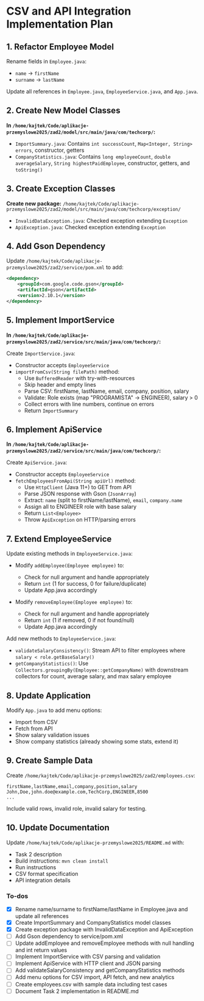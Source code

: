 # CSV and API Integration Implementation Plan

## 1. Refactor Employee Model

Rename fields in `Employee.java`:

- `name` → `firstName`
- `surname` → `lastName`

Update all references in `Employee.java`, `EmployeeService.java`, and `App.java`.

## 2. Create New Model Classes

**In `/home/kajtek/Code/aplikacje-przemyslowe2025/zad2/model/src/main/java/com/techcorp/`:**

- `ImportSummary.java`: Contains `int successCount`, `Map<Integer, String> errors`, constructor, getters
- `CompanyStatistics.java`: Contains `long employeeCount`, `double averageSalary`, `String highestPaidEmployee`, constructor, getters, and `toString()`

## 3. Create Exception Classes

**Create new package:** `/home/kajtek/Code/aplikacje-przemyslowe2025/zad2/model/src/main/java/com/techcorp/exception/`

- `InvalidDataException.java`: Checked exception extending `Exception`
- `ApiException.java`: Checked exception extending `Exception`

## 4. Add Gson Dependency

Update `/home/kajtek/Code/aplikacje-przemyslowe2025/zad2/service/pom.xml` to add:

```xml
<dependency>
    <groupId>com.google.code.gson</groupId>
    <artifactId>gson</artifactId>
    <version>2.10.1</version>
</dependency>
```

## 5. Implement ImportService

**In `/home/kajtek/Code/aplikacje-przemyslowe2025/zad2/service/src/main/java/com/techcorp/`:**

Create `ImportService.java`:

- Constructor accepts `EmployeeService`
- `importFromCsv(String filePath)` method:
  - Use `BufferedReader` with try-with-resources
  - Skip header and empty lines
  - Parse CSV: firstName, lastName, email, company, position, salary
  - Validate: Role exists (map "PROGRAMISTA" → ENGINEER), salary > 0
  - Collect errors with line numbers, continue on errors
  - Return `ImportSummary`

## 6. Implement ApiService

**In `/home/kajtek/Code/aplikacje-przemyslowe2025/zad2/service/src/main/java/com/techcorp/`:**

Create `ApiService.java`:

- Constructor accepts `EmployeeService`
- `fetchEmployeesFromApi(String apiUrl)` method:
  - Use `HttpClient` (Java 11+) to GET from API
  - Parse JSON response with Gson (`JsonArray`)
  - Extract: `name` (split to firstName/lastName), `email`, `company.name`
  - Assign all to ENGINEER role with base salary
  - Return `List<Employee>`
  - Throw `ApiException` on HTTP/parsing errors

## 7. Extend EmployeeService

Update existing methods in `EmployeeService.java`:

- Modify `addEmployee(Employee employee)` to:
  - Check for null argument and handle appropriately
  - Return `int` (1 for success, 0 for failure/duplicate)
  - Update App.java accordingly
  
- Modify `removeEmployee(Employee employee)` to:
  - Check for null argument and handle appropriately
  - Return `int` (1 if removed, 0 if not found/null)
  - Update App.java accordingly

Add new methods to `EmployeeService.java`:

- `validateSalaryConsistency()`: Stream API to filter employees where `salary < role.getBaseSalary()`
- `getCompanyStatistics()`: Use `Collectors.groupingBy(Employee::getCompanyName)` with downstream collectors for count, average salary, and max salary employee

## 8. Update Application

Modify `App.java` to add menu options:

- Import from CSV
- Fetch from API
- Show salary validation issues
- Show company statistics (already showing some stats, extend it)

## 9. Create Sample Data

Create `/home/kajtek/Code/aplikacje-przemyslowe2025/zad2/employees.csv`:

```csv
firstName,lastName,email,company,position,salary
John,Doe,john.doe@example.com,TechCorp,ENGINEER,8500
...
```

Include valid rows, invalid role, invalid salary for testing.

## 10. Update Documentation

Update `/home/kajtek/Code/aplikacje-przemyslowe2025/README.md` with:

- Task 2 description
- Build instructions: `mvn clean install`
- Run instructions
- CSV format specification
- API integration details

### To-dos

- [x] Rename name/surname to firstName/lastName in Employee.java and update all references
- [x] Create ImportSummary and CompanyStatistics model classes
- [x] Create exception package with InvalidDataException and ApiException
- [ ] Add Gson dependency to service/pom.xml
- [ ] Update addEmployee and removeEmployee methods with null handling and int return values
- [ ] Implement ImportService with CSV parsing and validation
- [ ] Implement ApiService with HTTP client and JSON parsing
- [ ] Add validateSalaryConsistency and getCompanyStatistics methods
- [ ] Add menu options for CSV import, API fetch, and new analytics
- [ ] Create employees.csv with sample data including test cases
- [ ] Document Task 2 implementation in README.md